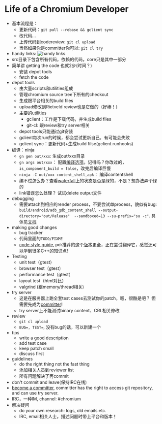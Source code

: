# Life of a Chromium Developer


- 基本流程是：
	- 更新代码：`git pull --rebase && gclient sync`
	- 改代码...
	- 上传代码到codereview: `git cl upload`
	- 当然如果你是committer你可以: `git cl try`
- handy links: ![handy links](http://i.imgur.com/RRHLlB8.png)
- src目录下包含所有代码，依赖的代码，core只是其中一部分
- 简单讲 getting the code 也就2步(时间？)
	- 安装 depot tools
	- fetch the code
- depot tools
	- 由大量scripts和utilities组成
	- 管理chromium source tree下所有的checkout
	- 生成跟平台相关的build files
	- upload修改到RietveId review也是它做的（好棒！）
	- 主要的utilities
		- gclient：工作是下载代码，并生成build files
		- git-cl: 跟review和try server相关
	- depot tools只能通过git安装
	- gclient每次run的时候，都会尝试更新自己，有可能会失败
	- gclient sync：更新代码+生成build filse(gclient runhooks)
- 编译：ninja
	- `gn gen out/xxx`: 生成out/xxx目录
	- `gn args out/xxx`： 配置[编译选项](https://www.chromium.org/developers/gn-build-configuration)。记得吗？你改过的，`is_component_build = false`，改完后编译巨慢
	- `ninja -C out/xxx content_shell_apk`： 编译contentshell
	- 编不过怎么办？查看[waterfall](https://build.chromium.org/p/chromium/waterfall)上的状态是否是绿的，不是？想办法弄个绿的
	- link错误怎么处理？ 试试delete output文件
- debugging
	- 需要attach到相应的render process，不要尝试单process，貌似有bug: `build/android/adb_gdb_content_shell --output-directory="out/Release"  --sandboxed=13 --su-prefix="su -c"`. 具体见[文档](https://chromium.googlesource.com/chromium/src/+/master/docs/android_debugging_instructions.md)
- making good changes
	- bug tracker
	- 代码里面的`TODO/FIXME`
	- [code style guide](https://chromium.googlesource.com/chromium/src/+/master/styleguide/c++/c++.md), pdr推荐的这个[版本](https://google.github.io/styleguide/cppguide.html)更全，正在尝试翻译它，感觉还可以学到很多C++的知识点!
- Testing
	- unit test（gtest）
	- browser test（gtest）
	- performance test（gtest）
	- layout test（html对比）
	- valgrind (跟memory/thread相关)
- try server
	- 这是在服务器上跑全套test cases去测试你的patch。嗯，很酷是吧？ 但需要先成为[committer](http://dev.chromium.org/getting-involved/become-a-committer)!
	- try server上不能测试binary content、CRL相关修改
- review
	- `git cl upload`
	- `BUG=, TEST=`, 没有bug的话，可以新建一个
- tips
	- write a good description
	- add test case
	- keep patch small
	- discuss first
- guidelines
	- do the right thing not the fast thing
	- 添加相关人员到reviewer list
	- 所有问题解决了再commit
- don't commit and leave(保持IRC在线)
- [become a committer](http://dev.chromium.org/getting-involved/become-a-committer), committer has the right to access git repository, and can use try server.
- IRC，一种IM, channel: #chromium
- 解决疑问
	- do your own research: logs, old emails etc.
	- IRC, email相关人士，描述问题时带上平台和版本！
